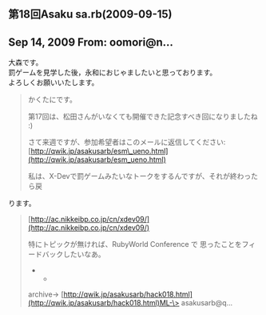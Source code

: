## 第18回Asaku sa.rb(2009-09-15)

## Sep 14, 2009 From: oomori@n...

大森です。  
罰ゲームを見学した後，永和におじゃましたいと思っております。  
よろしくお願いいたします。

> かくたにです。
> 
> 第17回は、松田さんがいなくても開催できた記念すべき回になりましたね :)
> 
> さて来週ですが、参加希望者はこのメールに返信してください:[http://qwik.jp/asakusarb/esm\_ueno.html](http://qwik.jp/asakusarb/esm_ueno.html)
> 
> 私は、X-Devで罰ゲームみたいなトークをするんですが、それが終わったら戻

ります。

> [http://ac.nikkeibp.co.jp/cn/xdev09/](http://ac.nikkeibp.co.jp/cn/xdev09/)
> 
> 特にトピックが無ければ、RubyWorld Conference で 思ったことをフィードバックしたいなあ。
> 
> - -
> 
> archive-\> [http://qwik.jp/asakusarb/hack018.html](http://qwik.jp/asakusarb/hack018.html)ML-\> asakusarb@q...
